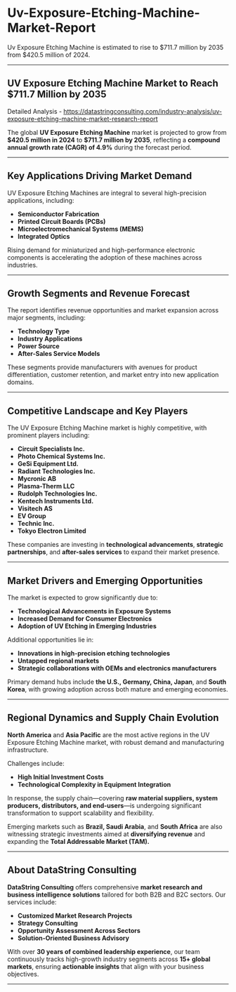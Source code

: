 # Uv-Exposure-Etching-Machine-Market-Report
Uv Exposure Etching Machine is estimated to rise to $711.7 million by 2035 from $420.5 million of 2024.

---

## **UV Exposure Etching Machine Market to Reach \$711.7 Million by 2035**

Detailed Analysis - https://datastringconsulting.com/industry-analysis/uv-exposure-etching-machine-market-research-report

The global **UV Exposure Etching Machine** market is projected to grow from **\$420.5 million in 2024** to **\$711.7 million by 2035**, reflecting a **compound annual growth rate (CAGR) of 4.9%** during the forecast period.

---

## **Key Applications Driving Market Demand**

UV Exposure Etching Machines are integral to several high-precision applications, including:

* **Semiconductor Fabrication**
* **Printed Circuit Boards (PCBs)**
* **Microelectromechanical Systems (MEMS)**
* **Integrated Optics**

Rising demand for miniaturized and high-performance electronic components is accelerating the adoption of these machines across industries.

---

## **Growth Segments and Revenue Forecast**

The report identifies revenue opportunities and market expansion across major segments, including:

* **Technology Type**
* **Industry Applications**
* **Power Source**
* **After-Sales Service Models**

These segments provide manufacturers with avenues for product differentiation, customer retention, and market entry into new application domains.

---

## **Competitive Landscape and Key Players**

The UV Exposure Etching Machine market is highly competitive, with prominent players including:

* **Circuit Specialists Inc.**
* **Photo Chemical Systems Inc.**
* **GeSi Equipment Ltd.**
* **Radiant Technologies Inc.**
* **Mycronic AB**
* **Plasma-Therm LLC**
* **Rudolph Technologies Inc.**
* **Kentech Instruments Ltd.**
* **Visitech AS**
* **EV Group**
* **Technic Inc.**
* **Tokyo Electron Limited**

These companies are investing in **technological advancements**, **strategic partnerships**, and **after-sales services** to expand their market presence.

---

## **Market Drivers and Emerging Opportunities**

The market is expected to grow significantly due to:

* **Technological Advancements in Exposure Systems**
* **Increased Demand for Consumer Electronics**
* **Adoption of UV Etching in Emerging Industries**

Additional opportunities lie in:

* **Innovations in high-precision etching technologies**
* **Untapped regional markets**
* **Strategic collaborations with OEMs and electronics manufacturers**

Primary demand hubs include **the U.S., Germany, China, Japan**, and **South Korea**, with growing adoption across both mature and emerging economies.

---

## **Regional Dynamics and Supply Chain Evolution**

**North America** and **Asia Pacific** are the most active regions in the UV Exposure Etching Machine market, with robust demand and manufacturing infrastructure.

Challenges include:

* **High Initial Investment Costs**
* **Technological Complexity in Equipment Integration**

In response, the supply chain—covering **raw material suppliers, system producers, distributors, and end-users**—is undergoing significant transformation to support scalability and flexibility.

Emerging markets such as **Brazil, Saudi Arabia**, and **South Africa** are also witnessing strategic investments aimed at **diversifying revenue** and expanding the **Total Addressable Market (TAM).**

---

## **About DataString Consulting**

**DataString Consulting** offers comprehensive **market research and business intelligence solutions** tailored for both B2B and B2C sectors. Our services include:

* **Customized Market Research Projects**
* **Strategy Consulting**
* **Opportunity Assessment Across Sectors**
* **Solution-Oriented Business Advisory**

With over **30 years of combined leadership experience**, our team continuously tracks high-growth industry segments across **15+ global markets**, ensuring **actionable insights** that align with your business objectives.

---
